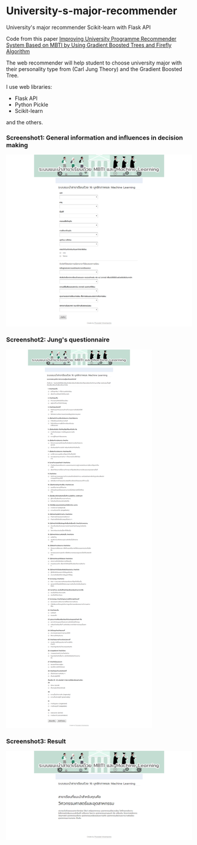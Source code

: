 # University-s-major-recommender
University's major recommender Scikit-learn with Flask API

Code from this paper [Improving University Programme
Recommender System Based on MBTI
by Using Gradient Boosted Trees
and Firefly Algorithm](http://www.ijcim.th.org/past_editions/2018V26N3/26n3Page67.pdf)

The web recommender will help student to choose university major with their personality type from (Carl Jung Theory) 
and the Gradient Boosted Tree.

I use web libraries:
- Flask API
- Python Pickle
- Scikit-learn

and the others.

### Screenshot1: General information and influences in decision making
![alt text](https://github.com/vladipooh/University-s-major-recommender/blob/master/screencapture-file-C-Users-Pooh-Desktop-MBTI-XGB-form-form-html-2018-10-08-21_03_44.png)

### Screenshot2: Jung's questionnaire
![alt text](https://github.com/vladipooh/University-s-major-recommender/blob/master/screencapture-file-C-Users-Pooh-Desktop-MBTI-XGB-form-form-html-2018-10-08-21_06_05.png)

### Screenshot3: Result
![alt text](https://github.com/vladipooh/University-s-major-recommender/blob/master/screencapture-file-C-Users-Pooh-Desktop-MBTI-XGB-form-form-html-2018-10-08-21_04_31.png)

